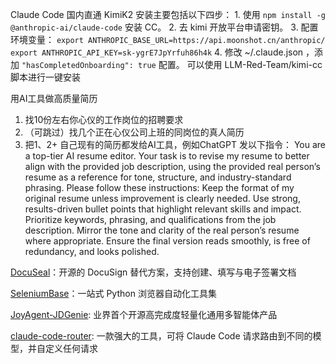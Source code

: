 
Claude Code 国内直通 KimiK2
安装主要包括以下四步： 1. 使用 `npm install -g @anthropic-ai/claude-code` 安装 CC。 2. 去 kimi 开放平台申请密钥。 3. 配置环境变量： ``` export ANTHROPIC_BASE_URL=https://api.moonshot.cn/anthropic/ export ANTHROPIC_API_KEY=sk-ygrE7JpYrfuh86h4k ``` 4. 修改 ~/.claude.json ，添加 `"hasCompletedOnboarding": true` 配置。
可以使用 LLM-Red-Team/kimi-cc 脚本进行一键安装


用AI工具做高质量简历
1. 找10份左右你心仪的工作岗位的招聘要求 
2. （可跳过）找几个正在心仪公司上班的同岗位的真人简历 
3. 把1、2+ 自己现有的简历都发给AI工具，例如ChatGPT 发以下指令： You are a top-tier AI resume editor. Your task is to revise my resume to better align with the provided job description, using the provided real person’s resume as a reference for tone, structure, and industry-standard phrasing. Please follow these instructions: Keep the format of my original resume unless improvement is clearly needed. Use strong, results-driven bullet points that highlight relevant skills and impact. Prioritize keywords, phrasing, and qualifications from the job description. Mirror the tone and clarity of the real person’s resume where appropriate. Ensure the final version reads smoothly, is free of redundancy, and looks polished.

[DocuSeal](https://github.com/docusealco/docuseal)：开源的 DocuSign 替代方案，支持创建、填写与电子签署文档

[SeleniumBase](https://github.com/seleniumbase)：一站式 Python 浏览器自动化工具集

[JoyAgent-JDGenie](https://github.com/jd-opensource/joyagent-jdgenie):  业界首个开源高完成度轻量化通用多智能体产品

[claude-code-router](https://github.com/musistudio/claude-code-router/tree/main): 一款强大的工具，可将 Claude Code 请求路由到不同的模型，并自定义任何请求

